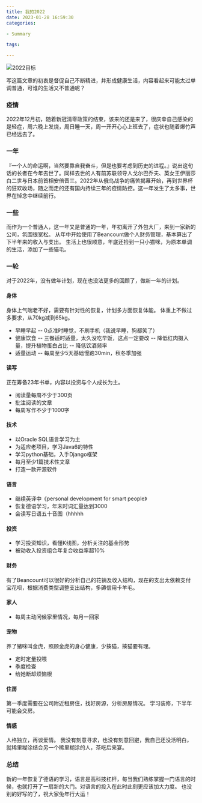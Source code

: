 ```yaml
---
title: 我的2022
date: 2023-01-28 16:59:30
categories:

- Summary

tags:

---
```

![2022目标](/img/2023/01/2022target.png)

写这篇文章的初衷是督促自己不断精进，并形成健康生活，内容看起来可能太过单调普通，可谁的生活又不普通呢？

### 疫情

2022年12月初，随着新冠清零政策的结束，该来的还是来了，很庆幸自己感染的是轻症，周六晚上发烧，周日睡一天，周一开开心心上班去了，症状也随着爆竹声已经远去了。

### 一年

『一个人的命运啊，当然要靠自我奋斗，但是也要考虑到历史的进程。』说出这句话的长者在今年去世了。同样去世的人有前苏联领导人戈尔巴乔夫、英女王伊丽莎白二世与日本前首相安倍晋三。2022年从俄乌战争的痛苦揭幕开始，再到世界杯的狂欢收场，随之而走的还有国内持续三年的疫情防控。这一年发生了太多事，世界在悼念中继续前行。


### 一些

而作为一个普通人，这一年又是普通的一年，年初离开了外包大厂，来到一家新的公司，氛围很宽松。
从年中开始使用了Beancount做个人财务管理，基本算出了下半年来的收入与支出。
生活上也很顺意，年底还捡到一只小猫咪，为原本单调的生活，添加了一些猫毛。

### 一轮

对于2022年，没有做年计划，现在也没法更多的回顾了，做新一年的计划。

#### 身体

身体上气喘老不好，需要有针对性的恢复，计划多方面恢复体能。
体重上不做过多要求，从70kg减到65kg。
- 早睡早起
  -- 0点准时睡觉，不刷手机（我说早睡，狗都笑了） 
- 健康饮食
  -- 三餐适时适量，太久没吃早饭，这点一定要改
  -- 降低红肉摄入量，提升植物蛋白占比
  -- 降低饮酒频率
- 适量运动
  -- 每周至少5天基础慢跑30min，秋冬季加强

#### 读写

正在筹备23年书单，内容以投资与个人成长为主。

- 阅读量每周不少于300页
- 批注阅读的文章
- 每周写作不少于1000字

#### 技术

- 以Oracle SQL语言学习为主
- 为适应老项目，学习Java6的特性
- 学习python基础，入手Django框架
- 每月至少1篇技术性文章
- 打造一款开源软件

#### 语言

- 继续英译中《personal development for smart people》
- 恢复德语学习，年末时词汇量达到3000
- 会读写日语五十音图（hhhhh

#### 投资

- 学习投资知识，看懂K线图，分析关注的基金形势
- 被动收入投资组合年复合收益率超10%

#### 财务

有了Beancount可以很好的分析自己的花销及收入结构，现在的支出太依赖支付宝花呗，根据消费类型调整支出结构，多薅信用卡羊毛。

#### 家人

- 每周主动问候家里情况，每月一回家

#### 宠物

养了猪咪叫金虎，照顾金虎的身心健康，少揍猫，揍猫要有理。

- 定时定量投喂
- 季度检查
- 给她断却烦恼根

#### 住房

第一季度需要在公司附近租房住，找好房源，分析房屋情况。
学习装修，下半年可能会交房。

#### 情感

人格独立，再谈爱情。
我没有刻意寻求，也没有刻意回避，我自己还没活明白，就稀里糊涂结合另一个稀里糊涂的人，茶吃后来宴。

### 总结

新的一年恢复了德语的学习，语言是高科技杠杆，每当我们熟练掌握一门语言的时候，也就打开了一扇新的大门。对语言的投入在此时此刻更应该加大力度。
也没别的好写的了，祝大家兔年行大运！

